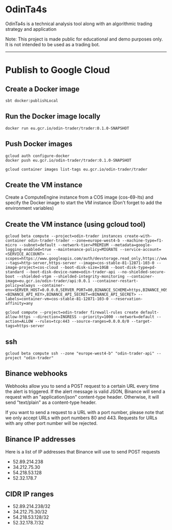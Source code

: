 # OdinTa4s

OdinTa4s is a technical analysis tool along with an algorithmic trading strategy and application

Note: This project is made public for educational and demo purposes only. It is not intended to be used as a trading bot.

------

# Publish to Google Cloud

## Create a Docker image

```shell
sbt docker:publishLocal
```

## Run the Docker image locally

```shell
docker run eu.gcr.io/odin-trader/trader:0.1.0-SNAPSHOT
```

## Push Docker images

```shell
gcloud auth configure-docker
docker push eu.gcr.io/odin-trader/trader:0.1.0-SNAPSHOT

gcloud container images list-tags eu.gcr.io/odin-trader/trader
```

## Create the VM instance

Create a ComputeEngine instance from a COS image (cos-69-lts) and specify the Docker image to start the VM instance (Don't forget to add the environment variables)


## Create the VM instance (using gcloud tool)
```shell
gcloud beta compute --project=odin-trader instances create-with-container odin-trader-trader --zone=europe-west4-b --machine-type=f1-micro --subnet=default --network-tier=PREMIUM --metadata=google-logging-enabled=true --maintenance-policy=MIGRATE --service-account=<SERVICE_ACCOUNT> --scopes=https://www.googleapis.com/auth/devstorage.read_only,https://www.googleapis.com/auth/logging.write,https://www.googleapis.com/auth/monitoring.write,https://www.googleapis.com/auth/servicecontrol,https://www.googleapis.com/auth/service.management.readonly,https://www.googleapis.com/auth/trace.append --tags=http-server,https-server --image=cos-stable-81-12871-103-0 --image-project=cos-cloud --boot-disk-size=10GB --boot-disk-type=pd-standard --boot-disk-device-name=odin-trader-api --no-shielded-secure-boot --shielded-vtpm --shielded-integrity-monitoring --container-image=eu.gcr.io/odin-trader/api:0.0.1 --container-restart-policy=always --container-env=SERVER_HOST=0.0.0.0,SERVER_PORT=80,BINANCE_SCHEME=https,BINANCE_HOST=api.binance.com,BINANCE_PORT=443,BINANCE_INFO_URL=/api/v1/exchangeInfo,BINANCE_API_KEY=<BINANCE_API_KEY>,BINANCE_API_SECRET=<BINANCE_API_SECRET> --labels=container-vm=cos-stable-81-12871-103-0 --reservation-affinity=any

gcloud compute --project=odin-trader firewall-rules create default-allow-https --direction=INGRESS --priority=1000 --network=default --action=ALLOW --rules=tcp:443 --source-ranges=0.0.0.0/0 --target-tags=https-server
```

## ssh

```shell
gcloud beta compute ssh --zone "europe-west4-b" "odin-trader-api" --project "odin-trader"
```

## Binance webhooks
Webhooks allow you to send a POST request to a certain URL every time the alert is triggered.
If the alert message is valid JSON, Binance will send a request with an "application/json" content-type header. Otherwise, it will send "text/plain" as a content-type header.

If you want to send a request to a URL with a port number, please note that we only accept URLs with port numbers 80 and 443. Requests for URLs with any other port number will be rejected.

## Binance IP addresses

Here is a list of IP addresses that Binance will use to send POST requests

- 52.89.214.238
- 34.212.75.30
- 54.218.53.128
- 52.32.178.7

## CIDR IP ranges

- 52.89.214.238/32
- 34.212.75.30/32
- 54.218.53.128/32
- 52.32.178.7/32